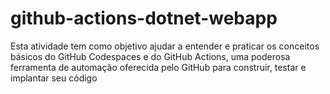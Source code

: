 # github-actions-dotnet-webapp
Esta atividade tem como objetivo ajudar a entender e praticar os conceitos básicos do GitHub Codespaces e do GitHub Actions, uma poderosa ferramenta de automação oferecida pelo GitHub para construir, testar e implantar seu código
